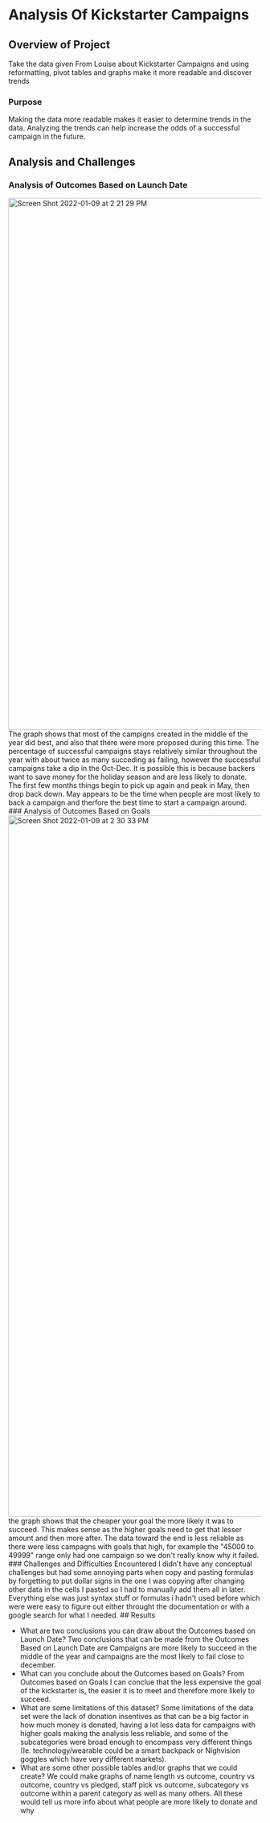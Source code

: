 # Analysis Of Kickstarter Campaigns

## Overview of Project
  Take the data given From Louise about Kickstarter Campaigns and using reformatting, pivot tables and graphs make it more readable and discover trends
  
### Purpose
  Making the data more readable makes it easier to determine trends in the data. Analyzing the trends can help increase the odds of a successful campaign in the future.
## Analysis and Challenges

### Analysis of Outcomes Based on Launch Date
  <img width="1056" alt="Screen Shot 2022-01-09 at 2 21 29 PM" src="https://user-images.githubusercontent.com/39388246/148699348-612f6453-7b40-4e6e-8a9e-084c6f47cd6f.png">
  The graph shows that most of the campigns created in the middle of the year did best, and also that there were more proposed during this time. The percentage of successful campaigns stays relatively similar throughout the year with about twice as many succeding as failing, however the successful campaigns take a dip in the Oct-Dec. It is possible this is because backers want to save money for the holiday season and are less likely to donate. The first few months things begin to pick up again and peak in May, then drop back down. May appears to be the time when people are most likely to back a campaign and therfore the best time to start a campaign around.
### Analysis of Outcomes Based on Goals
  <img width="1393" alt="Screen Shot 2022-01-09 at 2 30 33 PM" src="https://user-images.githubusercontent.com/39388246/148699648-5855af87-d894-4d10-a989-b08d5e468d59.png">
  the graph shows that the cheaper your goal the more likely it was to succeed. This makes sense as the higher goals need to get that lesser amount and then more after. The data toward the end is less reliable as there were less campagns with goals that high, for example the "45000 to 49999" range only had one campaign so we don't really know why it failed.
### Challenges and Difficulties Encountered
  I didn't have any conceptual challenges but had some annoying parts when copy and pasting formulas by forgetting to put dollar signs in the one I was copying after changing other data in the cells I pasted so I had to manually add them all in later. Everything else was just syntax stuff or formulas i hadn't used before which were were easy to figure out either throught the documentation or with a google search for what I needed.
## Results

- What are two conclusions you can draw about the Outcomes based on Launch Date?
  Two conclusions that can be made from the Outcomes Based on Launch Date are Campaigns are more likely to succeed in the middle of the year and campaigns are the most likely to fail close to december.
- What can you conclude about the Outcomes based on Goals?
  From Outcomes based on Goals I can conclue that the less expensive the goal of the kickstarter is, the easier it is to meet and therefore more likely to succeed.
- What are some limitations of this dataset?
  Some limitations of the data set were the lack of donation insentives as that can be a big factor in how much money is donated, having a lot less data for campaigns with higher goals making the analysis less reliable, and some of the subcategories were broad enough to encompass very different things (Ie. technology/wearable could be a smart backpack or Nighvision goggles which have very different markets).
- What are some other possible tables and/or graphs that we could create?
  We could make graphs of name length vs outcome, country vs outcome, country vs pledged, staff pick vs outcome, subcategory vs outcome within a parent category as well as many others. All these would tell us more info about what people are more likely to donate and why
